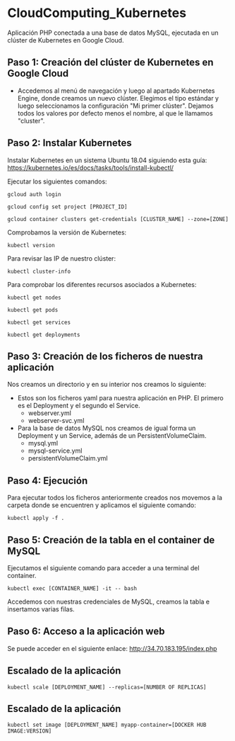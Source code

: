 # CloudComputing_Kubernetes
Aplicación PHP conectada a una base de datos MySQL, ejecutada en un clúster de Kubernetes en Google Cloud.

## Paso 1: Creación del clúster de Kubernetes en Google Cloud

- Accedemos al menú de navegación y luego al apartado Kubernetes Engine, donde creamos un nuevo clúster. Elegimos el tipo estándar y luego seleccionamos la configuración "Mi primer clúster". Dejamos todos los valores por defecto menos el nombre, al que le llamamos "cluster".

## Paso 2: Instalar Kubernetes

Instalar Kubernetes en un sistema Ubuntu 18.04 siguiendo esta guía: https://kubernetes.io/es/docs/tasks/tools/install-kubectl/

Ejecutar los siguientes comandos:

```
gcloud auth login
```

```
gcloud config set project [PROJECT_ID]
```

```
gcloud container clusters get-credentials [CLUSTER_NAME] --zone=[ZONE]
```

Comprobamos la versión de Kubernetes:
```
kubectl version
```
Para revisar las IP de nuestro clúster:
```
kubectl cluster-info
```
Para comprobar los diferentes recursos asociados a Kubernetes:

```
kubectl get nodes
```
```
kubectl get pods
```
```
kubectl get services
```
```
kubectl get deployments
```

## Paso 3: Creación de los ficheros de nuestra aplicación

Nos creamos un directorio y en su interior nos creamos lo siguiente:

- Estos son los ficheros yaml para nuestra aplicación en PHP. El primero es el Deployment y el segundo el Service.
    - webserver.yml
    - webserver-svc.yml
- Para la base de datos MySQL nos creamos de igual forma un Deployment y un Service, además de un PersistentVolumeClaim.
  - mysql.yml
  - mysql-service.yml
  - persistentVolumeClaim.yml

## Paso 4: Ejecución

Para ejecutar todos los ficheros anteriormente creados nos movemos a la carpeta donde se encuentren y aplicamos el siguiente comando:
```
kubectl apply -f .
```

## Paso 5: Creación de la tabla en el container de MySQL

Ejecutamos el siguiente comando para acceder a una terminal del container.
```
kubectl exec [CONTAINER_NAME] -it -- bash
```
Accedemos con nuestras credenciales de MySQL, creamos la tabla e insertamos varias filas.

## Paso 6: Acceso a la aplicación web

Se puede acceder en el siguiente enlace: http://34.70.183.195/index.php

## Escalado de la aplicación
```
kubectl scale [DEPLOYMENT_NAME] --replicas=[NUMBER OF REPLICAS]
```
## Escalado de la aplicación
```
kubectl set image [DEPLOYMENT_NAME] myapp-container=[DOCKER HUB IMAGE:VERSION]    
```





